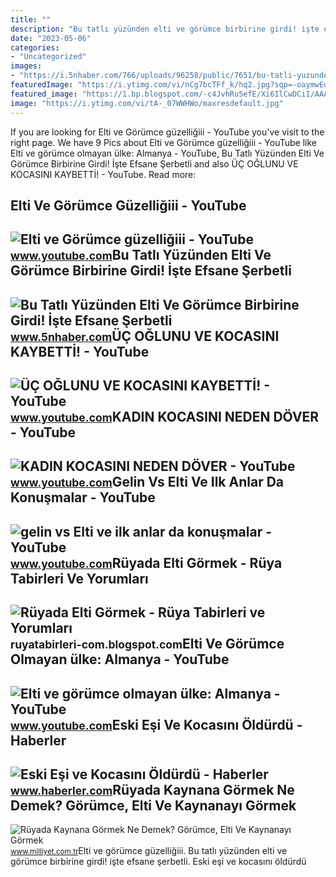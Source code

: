 ```yaml
---
title: ""
description: "Bu tatlı yüzünden elti ve görümce birbirine girdi! i̇şte efsane şerbetli"
date: "2023-05-06"
categories:
- "Uncategorized"
images:
- "https://i.5nhaber.com/766/uploads/96258/public/7651/bu-tatli-yuzunden-elti-ve-gorumce-birbirine-girdi-iste-efsane-serbetli-tatli-tarifi-bu-tarife-bayilacaksiniz-1848.jpg"
featuredImage: "https://i.ytimg.com/vi/nCg7bcTFf_k/hq2.jpg?sqp=-oaymwEoCOADEOgC8quKqQMcGADwAQH4AYYCgALgA4oCDAgAEAEYUyBlKE8wDw==&amp;rs=AOn4CLAgicw86bhnUvMEg-DO-FKR4tV9xQ"
featured_image: "https://1.bp.blogspot.com/-c4JvhRu5efE/Xi6IlCwDCiI/AAAAAAAAM-A/SClQFXxCEBwih1m5sgbkLag2W2q_s0hwwCLcBGAsYHQ/s320/ruyada-elti-gormek.jpg"
image: "https://i.ytimg.com/vi/tA-_07WWHWo/maxresdefault.jpg"
---
```


If you are looking for Elti ve Görümce güzelliğiii - YouTube you've visit to the right page. We have 9 Pics about Elti ve Görümce güzelliğiii - YouTube like Elti ve görümce olmayan ülke: Almanya - YouTube, Bu Tatlı Yüzünden Elti Ve Görümce Birbirine Girdi! İşte Efsane Şerbetli and also ÜÇ OĞLUNU VE KOCASINI KAYBETTİ! - YouTube. Read more:

Elti Ve Görümce Güzelliğiii - YouTube
-------------------------------------

 ![Elti ve Görümce güzelliğiii - YouTube](https://i.ytimg.com/vi/nCg7bcTFf_k/hq2.jpg?sqp=-oaymwEoCOADEOgC8quKqQMcGADwAQH4AYYCgALgA4oCDAgAEAEYUyBlKE8wDw==&rs=AOn4CLAgicw86bhnUvMEg-DO-FKR4tV9xQ) <small>www.youtube.com</small>Bu Tatlı Yüzünden Elti Ve Görümce Birbirine Girdi! İşte Efsane Şerbetli
-----------------------------------------------------------------------

 ![Bu Tatlı Yüzünden Elti Ve Görümce Birbirine Girdi! İşte Efsane Şerbetli](https://i.5nhaber.com/766/uploads/96258/public/7651/bu-tatli-yuzunden-elti-ve-gorumce-birbirine-girdi-iste-efsane-serbetli-tatli-tarifi-bu-tarife-bayilacaksiniz-1848.jpg) <small>www.5nhaber.com</small>ÜÇ OĞLUNU VE KOCASINI KAYBETTİ! - YouTube
-----------------------------------------

 ![ÜÇ OĞLUNU VE KOCASINI KAYBETTİ! - YouTube](https://i.ytimg.com/vi/tA-_07WWHWo/maxresdefault.jpg) <small>www.youtube.com</small>KADIN KOCASINI NEDEN DÖVER - YouTube
------------------------------------

 ![KADIN KOCASINI NEDEN DÖVER - YouTube](https://i.ytimg.com/vi/TThI0eb7Gew/maxresdefault.jpg) <small>www.youtube.com</small>Gelin Vs Elti Ve Ilk Anlar Da Konuşmalar - YouTube
--------------------------------------------------

 ![gelin vs Elti ve ilk anlar da konuşmalar - YouTube](https://i.ytimg.com/vi/UOc5t4NdgXw/hq2.jpg?sqp=-oaymwEoCOADEOgC8quKqQMcGADwAQH4Ab4EgAKACIoCDAgAEAEYTiBlKDcwDw==&rs=AOn4CLD7l6LOMAwASJM-SSEpsG_RXTpbrw) <small>www.youtube.com</small>Rüyada Elti Görmek - Rüya Tabirleri Ve Yorumları
------------------------------------------------

 ![Rüyada Elti Görmek - Rüya Tabirleri ve Yorumları](https://1.bp.blogspot.com/-c4JvhRu5efE/Xi6IlCwDCiI/AAAAAAAAM-A/SClQFXxCEBwih1m5sgbkLag2W2q_s0hwwCLcBGAsYHQ/s320/ruyada-elti-gormek.jpg) <small>ruyatabirleri-com.blogspot.com</small>Elti Ve Görümce Olmayan ülke: Almanya - YouTube
-----------------------------------------------

 ![Elti ve görümce olmayan ülke: Almanya - YouTube](https://i.ytimg.com/vi/G-KP9G74Pqo/maxresdefault.jpg) <small>www.youtube.com</small>Eski Eşi Ve Kocasını Öldürdü - Haberler
---------------------------------------

 ![Eski Eşi ve Kocasını Öldürdü - Haberler](https://i.haberler.com/galeri/2014/11/03/eski-esi-ve-kocasini--171543_b.jpg) <small>www.haberler.com</small>Rüyada Kaynana Görmek Ne Demek? Görümce, Elti Ve Kaynanayı Görmek
-----------------------------------------------------------------

 ![Rüyada Kaynana Görmek Ne Demek? Görümce, Elti Ve Kaynanayı Görmek](https://image.milimaj.com/i/milliyet/75/0x410/5fda043455427f10e863f45a.jpg) <small>www.milliyet.com.tr</small>Elti ve görümce güzelliğiii. Bu tatlı yüzünden elti ve görümce birbirine girdi! i̇şte efsane şerbetli. Eski eşi ve kocasını öldürdü
